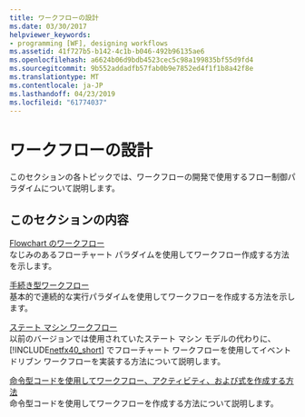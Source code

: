 ```yaml
---
title: ワークフローの設計
ms.date: 03/30/2017
helpviewer_keywords:
- programming [WF], designing workflows
ms.assetid: 41f727b5-b142-4c1b-b046-492b96135ae6
ms.openlocfilehash: a6624b06d9bdb4523cec5c98a199835bf55d9fd4
ms.sourcegitcommit: 9b552addadfb57fab0b9e7852ed4f1f1b8a42f8e
ms.translationtype: MT
ms.contentlocale: ja-JP
ms.lasthandoff: 04/23/2019
ms.locfileid: "61774037"
---
```

# <a name="designing-workflows"></a>ワークフローの設計
このセクションの各トピックでは、ワークフローの開発で使用するフロー制御パラダイムについて説明します。  
  
## <a name="in-this-section"></a>このセクションの内容  
 [Flowchart のワークフロー](flowchart-workflows.md)  
 なじみのあるフローチャート パラダイムを使用してワークフロー作成する方法を示します。  
  
 [手続き型ワークフロー](procedural-workflows.md)  
 基本的で連続的な実行パラダイムを使用してワークフローを作成する方法を示します。  
  
 [ステート マシン ワークフロー](state-machine-workflows.md)  
 以前のバージョンでは使用されていたステート マシン モデルの代わりに、[!INCLUDE[netfx40_short](../../../includes/netfx40-short-md.md)] でフローチャート ワークフローを使用してイベント ドリブン ワークフローを実装する方法について説明します。  
  
 [命令型コードを使用してワークフロー、アクティビティ、および式を作成する方法](authoring-workflows-activities-and-expressions-using-imperative-code.md)  
 命令型コードを使用してワークフローを作成する方法について説明します。
